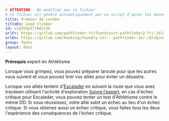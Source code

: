 ```yaml
---
# ATTENTION : Ne modifiez pas ce fichier
# Ce fichier est généré automatiquement par un script d'après les données du module Foundry VTT officiel et de sa traduction
title: Premier de cordée
titleEn: Lead Climber
id: vjQ3VUpYlTAAIx3b
urlFr: https://gitlab.com/pathfinder-fr/foundryvtt-pathfinder2-fr/-/blob/master/data/feats/vjQ3VUpYlTAAIx3b.htm
urlEn: https://gitlab.com/hooking/foundry-vtt---pathfinder-2e/-/blob/master/packs/data/feats.db/lead-climber.json
group: feats
layout: dons
---
```

**Prérequis** expert en Athlétisme

Lorsque vous grimpez, vous pouvez préparer laroute pour que les autres vous suivent et vous pouvez tirer vos alliés pour éviter un désastre.

Lorsque vos alliés tentent d'[Escalader](../actions/escalader.md) en suivant la route que vous avez tracéeen utilisant l'activité d'exploration [Suivre l'expert](../actions/suivre-l-expert.md), en cas d'échec critique pour Escalader, vous pouvez tenter un test d'Athlétisme contre le même DD. Si vous réussissez, votre allié subit un échec au lieu d'un échec critique. Si vous obtenez aussi un échec critique, vous faites tous les deux l'expérience des conséquences de l'échec critique.


